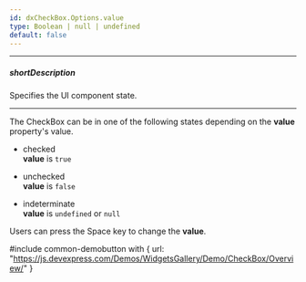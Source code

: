 ```yaml
---
id: dxCheckBox.Options.value
type: Boolean | null | undefined
default: false
---
```

---
##### shortDescription
Specifies the UI component state.

---
The CheckBox can be in one of the following states depending on the **value** property's value.

- checked  
 **value** is `true`

- unchecked  
 **value** is `false`

- indeterminate  
 **value** is `undefined` or `null`

Users can press the Space key to change the **value**.

#include common-demobutton with {
    url: "https://js.devexpress.com/Demos/WidgetsGallery/Demo/CheckBox/Overview/"
}